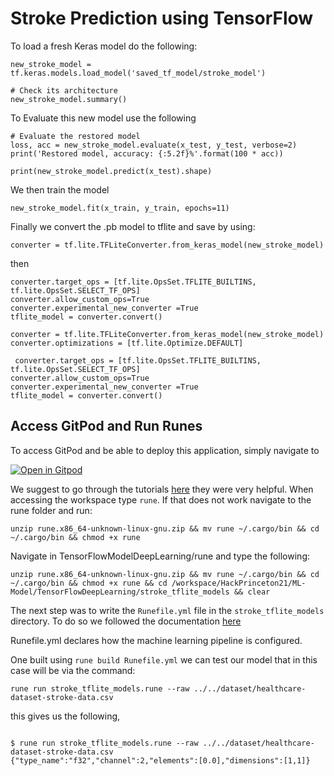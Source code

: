 # Stroke Prediction using TensorFlow


To load a fresh Keras model do the following: 

```
new_stroke_model = tf.keras.models.load_model('saved_tf_model/stroke_model')

# Check its architecture
new_stroke_model.summary()
```

To Evaluate this new model use the following

```
# Evaluate the restored model
loss, acc = new_stroke_model.evaluate(x_test, y_test, verbose=2)
print('Restored model, accuracy: {:5.2f}%'.format(100 * acc))

print(new_stroke_model.predict(x_test).shape)
```
We then train the model

```
new_stroke_model.fit(x_train, y_train, epochs=11)
```
Finally we convert the .pb model to tflite and save by using:

```
converter = tf.lite.TFLiteConverter.from_keras_model(new_stroke_model)
```

then 
 ```
 converter.target_ops = [tf.lite.OpsSet.TFLITE_BUILTINS, tf.lite.OpsSet.SELECT_TF_OPS]
converter.allow_custom_ops=True
converter.experimental_new_converter =True
tflite_model = converter.convert()
```

```
converter = tf.lite.TFLiteConverter.from_keras_model(new_stroke_model)
converter.optimizations = [tf.lite.Optimize.DEFAULT]
```

```
 converter.target_ops = [tf.lite.OpsSet.TFLITE_BUILTINS, tf.lite.OpsSet.SELECT_TF_OPS]
converter.allow_custom_ops=True
converter.experimental_new_converter =True
tflite_model = converter.convert()
```


## Access GitPod and Run Runes


To access GitPod and be able to deploy this application, simply navigate to 

[![Open in Gitpod](https://gitpod.io/button/open-in-gitpod.svg)](gitpod.io/#https://github.com/9aditya9/HackPrinceton21/tree/main/ML-Model/TensorFlowDeepLearning)

We suggest to go through the tutorials [here]() they were very helpful. When accessing the workspace type `rune`. If that does not work navigate to the rune folder and run:

```
unzip rune.x86_64-unknown-linux-gnu.zip && mv rune ~/.cargo/bin && cd ~/.cargo/bin && chmod +x rune
```

Navigate in TensorFlowModelDeepLearning/rune and type the following:

```
unzip rune.x86_64-unknown-linux-gnu.zip && mv rune ~/.cargo/bin && cd ~/.cargo/bin && chmod +x rune && cd /workspace/HackPrinceton21/ML-Model/TensorFlowDeepLearning/stroke_tflite_models && clear
```

The next step was to write the `Runefile.yml` file in the `stroke_tflite_models` directory. To do so we followed the documentation [here](https://hotg.dev/docs/reference/runefile_yml/)

Runefile.yml declares how the machine learning pipeline is configured. 

One built using `rune build Runefile.yml` we can test our model that in this case will be via the command:

```
rune run stroke_tflite_models.rune --raw ../../dataset/healthcare-dataset-stroke-data.csv
```

this gives us the following,

```

$ rune run stroke_tflite_models.rune --raw ../../dataset/healthcare-dataset-stroke-data.csv
{"type_name":"f32","channel":2,"elements":[0.0],"dimensions":[1,1]}
```
